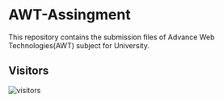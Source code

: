 # AWT-Assingment
This repository contains the submission files of Advance Web Technologies(AWT) subject for University.

## Visitors 
![visitors](https://visitor-badge.glitch.me/badge?page_id=Kushal1402.AWT-Assingment&left_color=orange&right_color=green&left_text=HelloVisitors)
